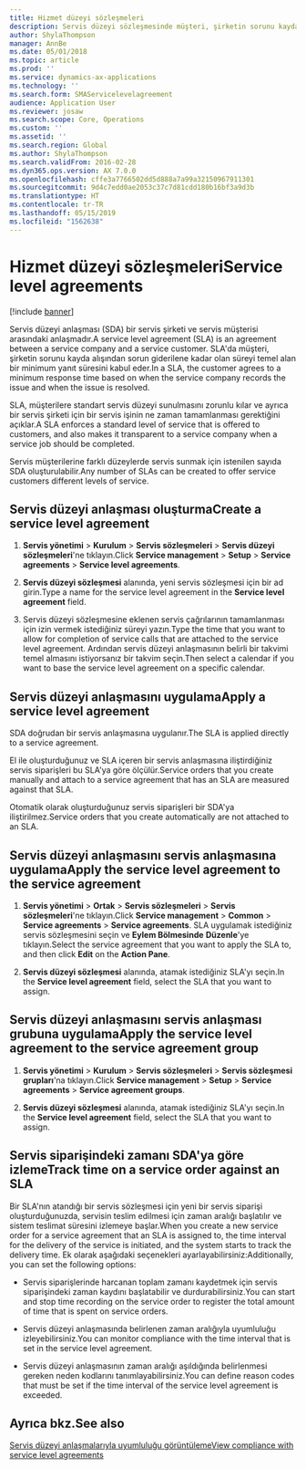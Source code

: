 ```yaml
---
title: Hizmet düzeyi sözleşmeleri
description: Servis düzeyi sözleşmesinde müşteri, şirketin sorunu kayda alışından sorun giderilene kadar olan süreyi temel alan bir minimum yanıt süresini kabul eder.
author: ShylaThompson
manager: AnnBe
ms.date: 05/01/2018
ms.topic: article
ms.prod: ''
ms.service: dynamics-ax-applications
ms.technology: ''
ms.search.form: SMAServicelevelagreement
audience: Application User
ms.reviewer: josaw
ms.search.scope: Core, Operations
ms.custom: ''
ms.assetid: ''
ms.search.region: Global
ms.author: ShylaThompson
ms.search.validFrom: 2016-02-28
ms.dyn365.ops.version: AX 7.0.0
ms.openlocfilehash: cffe3a7766502dd5d888a7a99a32150967911301
ms.sourcegitcommit: 9d4c7edd0ae2053c37c7d81cdd180b16bf3a9d3b
ms.translationtype: HT
ms.contentlocale: tr-TR
ms.lasthandoff: 05/15/2019
ms.locfileid: "1562638"
---
```

# <a name="service-level-agreements"></a><span data-ttu-id="ca671-103">Hizmet düzeyi sözleşmeleri</span><span class="sxs-lookup"><span data-stu-id="ca671-103">Service level agreements</span></span>        

[!include [banner](../includes/banner.md)]


<span data-ttu-id="ca671-104">Servis düzeyi anlaşması (SDA) bir servis şirketi ve servis müşterisi arasındaki anlaşmadır.</span><span class="sxs-lookup"><span data-stu-id="ca671-104">A service level agreement (SLA) is an agreement between a service company and a service customer.</span></span> <span data-ttu-id="ca671-105">SLA'da müşteri, şirketin sorunu kayda alışından sorun giderilene kadar olan süreyi temel alan bir minimum yanıt süresini kabul eder.</span><span class="sxs-lookup"><span data-stu-id="ca671-105">In a SLA, the customer agrees to a minimum response time based on when the service company records the issue and when the issue is resolved.</span></span>

<span data-ttu-id="ca671-106">SLA, müşterilere standart servis düzeyi sunulmasını zorunlu kılar ve ayrıca bir servis şirketi için bir servis işinin ne zaman tamamlanması gerektiğini açıklar.</span><span class="sxs-lookup"><span data-stu-id="ca671-106">A SLA enforces a standard level of service that is offered to customers, and also makes it transparent to a service company when a service job should be completed.</span></span>

<span data-ttu-id="ca671-107">Servis müşterilerine farklı düzeylerde servis sunmak için istenilen sayıda SDA oluşturulabilir.</span><span class="sxs-lookup"><span data-stu-id="ca671-107">Any number of SLAs can be created to offer service customers different levels of service.</span></span>

## <a name="create-a-service-level-agreement"></a><span data-ttu-id="ca671-108">Servis düzeyi anlaşması oluşturma</span><span class="sxs-lookup"><span data-stu-id="ca671-108">Create a service level agreement</span></span>

1.  <span data-ttu-id="ca671-109">**Servis yönetimi** \> **Kurulum** \> **Servis sözleşmeleri** \> **Servis düzeyi sözleşmeleri**'ne tıklayın.</span><span class="sxs-lookup"><span data-stu-id="ca671-109">Click **Service management** \> **Setup** \> **Service agreements** \> **Service level agreements**.</span></span>

2.  <span data-ttu-id="ca671-110">**Servis düzeyi sözleşmesi** alanında, yeni servis sözleşmesi için bir ad girin.</span><span class="sxs-lookup"><span data-stu-id="ca671-110">Type a name for the service level agreement in the **Service level agreement** field.</span></span>

3.  <span data-ttu-id="ca671-111">Servis düzeyi sözleşmesine eklenen servis çağrılarının tamamlanması için izin vermek istediğiniz süreyi yazın.</span><span class="sxs-lookup"><span data-stu-id="ca671-111">Type the time that you want to allow for completion of service calls that are attached to the service level agreement.</span></span> <span data-ttu-id="ca671-112">Ardından servis düzeyi anlaşmasının belirli bir takvimi temel almasını istiyorsanız bir takvim seçin.</span><span class="sxs-lookup"><span data-stu-id="ca671-112">Then select a calendar if you want to base the service level agreement on a specific calendar.</span></span>

## <a name="apply-a-service-level-agreement"></a><span data-ttu-id="ca671-113">Servis düzeyi anlaşmasını uygulama</span><span class="sxs-lookup"><span data-stu-id="ca671-113">Apply a service level agreement</span></span>

<span data-ttu-id="ca671-114">SDA doğrudan bir servis anlaşmasına uygulanır.</span><span class="sxs-lookup"><span data-stu-id="ca671-114">The SLA is applied directly to a service agreement.</span></span>

<span data-ttu-id="ca671-115">El ile oluşturduğunuz ve SLA içeren bir servis anlaşmasına iliştirdiğiniz servis siparişleri bu SLA'ya göre ölçülür.</span><span class="sxs-lookup"><span data-stu-id="ca671-115">Service orders that you create manually and attach to a service agreement that has an SLA are measured against that SLA.</span></span>

<span data-ttu-id="ca671-116">Otomatik olarak oluşturduğunuz servis siparişleri bir SDA'ya iliştirilmez.</span><span class="sxs-lookup"><span data-stu-id="ca671-116">Service orders that you create automatically are not attached to an SLA.</span></span>

## <a name="apply-the-service-level-agreement-to-the-service-agreement"></a><span data-ttu-id="ca671-117">Servis düzeyi anlaşmasını servis anlaşmasına uygulama</span><span class="sxs-lookup"><span data-stu-id="ca671-117">Apply the service level agreement to the service agreement</span></span>

1.  <span data-ttu-id="ca671-118">**Servis yönetimi** \> **Ortak** \> **Servis sözleşmeleri** \> **Servis sözleşmeleri**'ne tıklayın.</span><span class="sxs-lookup"><span data-stu-id="ca671-118">Click **Service management** \> **Common** \> **Service agreements** \> **Service agreements**.</span></span> <span data-ttu-id="ca671-119">SLA uygulamak istediğiniz servis sözleşmesini seçin ve **Eylem Bölmesinde** **Düzenle**'ye tıklayın.</span><span class="sxs-lookup"><span data-stu-id="ca671-119">Select the service agreement that you want to apply the SLA to, and then click **Edit** on the **Action Pane**.</span></span>

2.  <span data-ttu-id="ca671-120">**Servis düzeyi sözleşmesi** alanında, atamak istediğiniz SLA'yı seçin.</span><span class="sxs-lookup"><span data-stu-id="ca671-120">In the **Service level agreement** field, select the SLA that you want to assign.</span></span>

## <a name="apply-the-service-level-agreement-to-the-service-agreement-group"></a><span data-ttu-id="ca671-121">Servis düzeyi anlaşmasını servis anlaşması grubuna uygulama</span><span class="sxs-lookup"><span data-stu-id="ca671-121">Apply the service level agreement to the service agreement group</span></span>

1.  <span data-ttu-id="ca671-122">**Servis yönetimi** \> **Kurulum** \> **Servis sözleşmeleri** \> **Servis sözleşmesi grupları**'na tıklayın.</span><span class="sxs-lookup"><span data-stu-id="ca671-122">Click **Service management** \> **Setup** \> **Service agreements** \> **Service agreement groups**.</span></span>

2.  <span data-ttu-id="ca671-123">**Servis düzeyi sözleşmesi** alanında, atamak istediğiniz SLA'yı seçin.</span><span class="sxs-lookup"><span data-stu-id="ca671-123">In the **Service level agreement** field, select the SLA that you want to assign.</span></span>

## <a name="track-time-on-a-service-order-against-an-sla"></a><span data-ttu-id="ca671-124">Servis siparişindeki zamanı SDA'ya göre izleme</span><span class="sxs-lookup"><span data-stu-id="ca671-124">Track time on a service order against an SLA</span></span>

<span data-ttu-id="ca671-125">Bir SLA'nın atandığı bir servis sözleşmesi için yeni bir servis siparişi oluşturduğunuzda, servisin teslim edilmesi için zaman aralığı başlatılır ve sistem teslimat süresini izlemeye başlar.</span><span class="sxs-lookup"><span data-stu-id="ca671-125">When you create a new service order for a service agreement that an SLA is assigned to, the time interval for the delivery of the service is initiated, and the system starts to track the delivery time.</span></span> <span data-ttu-id="ca671-126">Ek olarak aşağıdaki seçenekleri ayarlayabilirsiniz:</span><span class="sxs-lookup"><span data-stu-id="ca671-126">Additionally, you can set the following options:</span></span>

  - <span data-ttu-id="ca671-127">Servis siparişlerinde harcanan toplam zamanı kaydetmek için servis siparişindeki zaman kaydını başlatabilir ve durdurabilirsiniz.</span><span class="sxs-lookup"><span data-stu-id="ca671-127">You can start and stop time recording on the service order to register the total amount of time that is spent on service orders.</span></span>

  - <span data-ttu-id="ca671-128">Servis düzeyi anlaşmasında belirlenen zaman aralığıyla uyumluluğu izleyebilirsiniz.</span><span class="sxs-lookup"><span data-stu-id="ca671-128">You can monitor compliance with the time interval that is set in the service level agreement.</span></span>

  - <span data-ttu-id="ca671-129">Servis düzeyi anlaşmasının zaman aralığı aşıldığında belirlenmesi gereken neden kodlarını tanımlayabilirsiniz.</span><span class="sxs-lookup"><span data-stu-id="ca671-129">You can define reason codes that must be set if the time interval of the service level agreement is exceeded.</span></span>

## <a name="see-also"></a><span data-ttu-id="ca671-130">Ayrıca bkz.</span><span class="sxs-lookup"><span data-stu-id="ca671-130">See also</span></span>

[<span data-ttu-id="ca671-131">Servis düzeyi anlaşmalarıyla uyumluluğu görüntüleme</span><span class="sxs-lookup"><span data-stu-id="ca671-131">View compliance with service level agreements</span></span>](view-compliance-with-service-level-agreements.md)

  


